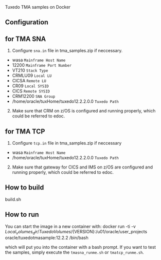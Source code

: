 
Tuxedo TMA samples on Docker

## Configuration
## for TMA SNA
1. Configure `sna.in` file in tma_samples.zip if neccessary.

* wasa                                   `Mainframe Host Name`
* 12200                                  `Mainframe Port Number`
* VT210                                  `Stack Type`
* CRMLU09                                `Local LU`
* CICSA                                  `Remote LU`
* CR09                                   `Local SYSID`
* CICS                                   `Remote SYSID`
* CRM12200                               `SNA Group`
* /home/oracle/tuxHome/tuxedo12.2.2.0.0  `Tuxedo Path`

2. Make sure that CRM on z/OS is configured and running properly, which could be referred to edoc.

## for TMA TCP
1. Configure `tcp.in` file in tma_samples.zip if neccessary
* wasa                                   `Mainframe Host Name`
* /home/oracle/tuxHome/tuxedo12.2.2.0.0  `Tuxedo Path`

2. Make sure that gateway for CICS and IMS on z/OS are configured and running properly, which could be referred to edoc.

## How to build
build.sh

## How to run
You can start the image in a new container with:
docker run -ti -v ${Local_volumes_dir}/TuxedoVolumes/${VERSION}:/u01/oracle/user_projects oracle/tuxedotmasample:12.2.2 /bin/bash

which will put you into the container with a bash prompt.  If you want to test the samples, simply execute the `tmasna_runme.sh` or `tmatcp_runme.sh`.

